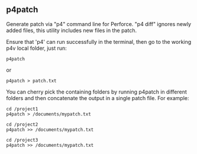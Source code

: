 p4patch
--------

Generate patch via "p4" command line for Perforce.  "p4 diff" ignores newly added files, this
utility includes new files in the patch.

Ensure that 'p4' can run successfully in the terminal, then go to the working p4v local folder, 
just run:

    p4patch
    
or
    
    p4patch > patch.txt
    
You can cherry pick the containing folders by running p4patch in different folders and
then concatenate the output in a single patch file.  For example:

    cd /project1
    p4patch > /documents/mypatch.txt
    
    cd /project2
    p4patch >> /documents/mypatch.txt
    
    cd /project3
    p4patch >> /documents/mypatch.txt
